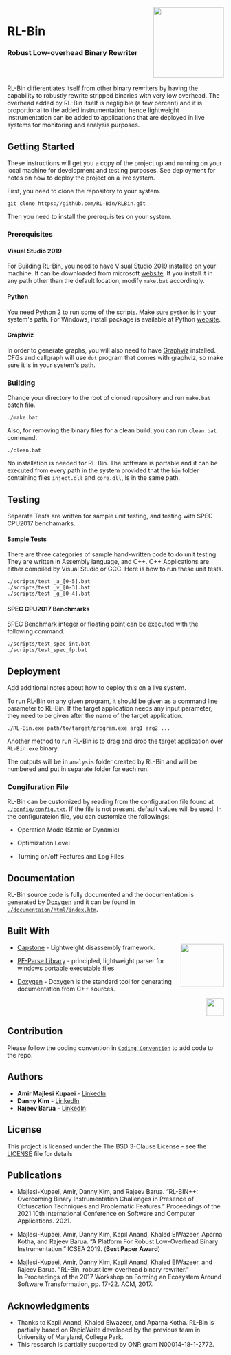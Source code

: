 <img align="right" width="164" height="164" src="https://i.ibb.co/yFXthX8/Logo.jpg">

#    RL-Bin

### Robust Low-overhead Binary Rewriter

<br/><br/>

RL-Bin differentiates itself from other binary rewriters by
having the capability to robustly rewrite stripped binaries with very low overhead. The overhead added
by RL-Bin itself is negligible (a few percent) and it is proportional to the added instrumentation; hence lightweight instrumentation can be added to applications that are deployed in live systems for monitoring and analysis purposes.

## Getting Started

These instructions will get you a copy of the project up and running on your local machine for development and testing purposes. See deployment for notes on how to deploy the project on a live system.

First, you need to clone the repository to your system.

```
git clone https://github.com/RL-Bin/RLBin.git
```

Then you need to install the prerequisites on your system.

### Prerequisites

#### Visual Studio 2019
For Building RL-Bin, you need to have Visual Studio 2019 installed on your machine. It can be downloaded from microsoft [website](https://visualstudio.microsoft.com/downloads/). If you install it in any path other than the default location, modify `make.bat` accordingly.

#### Python
You need Python 2 to run some of the scripts. Make sure `python` is in your system's path. For Windows, install package is available at
Python [website](http://www.python.org/getit/).

#### Graphviz
In order to generate graphs, you will also need to have [Graphviz](http://www.graphviz.org/) installed. CFGs and callgraph will use `dot` program that comes with graphviz, so make sure it is in your system's path.

### Building
Change your directory to the root of cloned repository and run `make.bat` batch file.

```
./make.bat
```

Also, for removing the binary files for a clean build, you can run `clean.bat` command.
```
./clean.bat
```

No installation is needed for RL-Bin. The software is portable and it can be executed from every path in the system provided that the `bin` folder containing files `inject.dll` and `core.dll`, is in the same path.


## Testing

Separate Tests are written for sample unit testing, and testing with SPEC CPU2017 benchamarks. 

#### Sample Tests

There are three categories of sample hand-written code to do unit testing. They are written in Assembly language, and C++. C++ Applications are either compiled by Visual Studio or GCC. Here is how to run these unit tests. 

```
./scripts/test _a_[0-5].bat
./scripts/test _v_[0-3].bat
./scripts/test _g_[0-4].bat
```

#### SPEC CPU2017 Benchmarks

SPEC Benchmark integer or floating point can be executed with the following command.

```
./scripts/test_spec_int.bat
./scripts/test_spec_fp.bat
```

## Deployment

Add additional notes about how to deploy this on a live system.

To run RL-Bin on any given program, it should be given as a command line parameter to RL-Bin. If the target application needs any input parameter, they need to be given after the name of the target application.

```
./RL-Bin.exe path/to/target/program.exe arg1 arg2 ...
```
Another method to run RL-Bin is to drag and drop the target application over `RL-Bin.exe` binary.

The outputs will be in `analysis` folder created by RL-Bin and will be numbered and put in separate folder for each run.

### Congifuration File

RL-Bin can be customized by reading from the configuration file found at [`./config/config.txt`](./config/config.txt). If the file is not present, default values will be used. In the configurateion file, you can customize the followings:

* Operation Mode (Static or Dynamic)

* Optimization Level

* Turning on/off Features and Log Files

## Documentation

RL-Bin source code is fully documented and the documentation is generated by [Doxygen](http://www.doxygen.nl/) and it can be found in [`./documentaion/html/index.htm`](./documentation/html/index.html).

## Built With

<img align="right" width="100" height="100" src="http://www.capstone-engine.org/img/capstone.png">

* [Capstone](http://www.capstone-engine.org/) - Lightweight disassembly framework.

* [PE-Parse Library](https://github.com/trailofbits/pe-parse) - principled, lightweight parser for windows portable executable files

* [Doxygen](http://www.doxygen.nl/) - Doxygen is the standard tool for generating documentation from C++ sources.

<img align="right" height="40" src="http://www.doxygen.nl/manual/images/doxygen.png">

<br/><br/>


## Contribution
Please follow the coding convention in [`Coding Convention`](./scripts/CodingConvention.md) to add code to the repo.

## Authors

* **Amir Majlesi Kupaei** - [LinkedIn](https://www.linkedin.com/in/amir-majlesi-kupaei/)
* **Danny Kim** - [LinkedIn](https://www.linkedin.com/in/dannykim32)
* **Rajeev Barua** - [LinkedIn](https://www.linkedin.com/in/rajeev-barua)

## License

This project is licensed under the The BSD 3-Clause License - see the [LICENSE](LICENSE) file for details

## Publications

* Majlesi-Kupaei, Amir, Danny Kim, and Rajeev Barua. “RL-BIN++: Overcoming Binary Instrumentation Challenges in Presence of Obfuscation Techniques and Problematic Features.” Proceedings of the 2021 10th International Conference on Software and Computer Applications. 2021. 

* Majlesi-Kupaei, Amir, Danny Kim, Kapil Anand, Khaled ElWazeer, Aparna Kotha, and Rajeev Barua. “A Platform For Robust Low-Overhead Binary Instrumentation.” ICSEA 2019. (**Best Paper Award**)

* Majlesi-Kupaei, Amir, Danny Kim, Kapil Anand, Khaled ElWazeer, and Rajeev Barua. "RL-Bin, robust low-overhead binary rewriter." In Proceedings of the 2017 Workshop on Forming an Ecosystem Around Software Transformation, pp. 17-22. ACM, 2017.

## Acknowledgments

* Thanks to Kapil Anand, Khaled Elwazeer, and Aparna Kotha. RL-Bin is partially based on RapidWrite developed by the previous team in University of Maryland, College Park. 
* This research is partially supported by ONR grant N00014-18-1-2772. 

